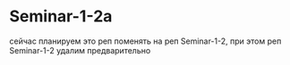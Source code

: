 # Seminar-1-2a
сейчас планируем это реп поменять на реп Seminar-1-2, при этом реп Seminar-1-2 удалим предварительно
